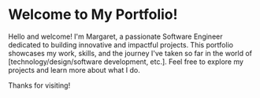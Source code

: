 # Welcome to My Portfolio!

Hello and welcome! I'm Margaret, a passionate Software Engineer dedicated to building innovative and impactful projects. This portfolio showcases my work, skills, and the journey I've taken so far in the world of [technology/design/software development, etc.]. Feel free to explore my projects and learn more about what I do. 

Thanks for visiting!

